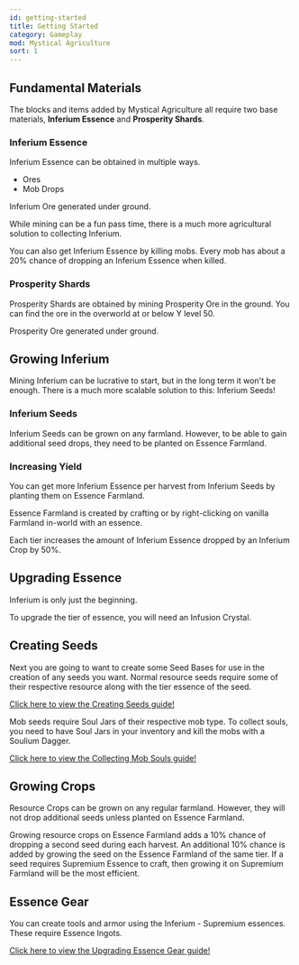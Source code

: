 ```yaml
---
id: getting-started
title: Getting Started
category: Gameplay
mod: Mystical Agriculture
sort: 1
---
```


## Fundamental Materials
The blocks and items added by Mystical Agriculture all require two base materials, **Inferium Essence** and **Prosperity Shards**.

### Inferium Essence
Inferium Essence can be obtained in multiple ways.
- Ores
- Mob Drops

<text-image src="/img/mysticalagriculture/gameplay-getting-started-1.png">
  Inferium Ore generated under ground.
</text-image>

While mining can be a fun pass time, there is a much more agricultural solution to collecting Inferium. 

You can also get Inferium Essence by killing mobs. Every mob has about a 20% chance of dropping an Inferium Essence when killed.

### Prosperity Shards
Prosperity Shards are obtained by mining Prosperity Ore in the ground. You can find the ore in the overworld at or below 
Y level 50.

<text-image src="/img/mysticalagriculture/gameplay-getting-started-2.png">
  Prosperity Ore generated under ground.
</text-image>

## Growing Inferium
Mining Inferium can be lucrative to start, but in the long term it won't be enough. There is a much more scalable
solution to this: Inferium Seeds!

### Inferium Seeds
Inferium Seeds can be grown on any farmland. However, to be able to gain additional seed drops, they need to be planted on Essence Farmland.

### Increasing Yield
You can get more Inferium Essence per harvest from Inferium Seeds by planting them on Essence Farmland.

Essence Farmland is created by crafting or by right-clicking on vanilla Farmland in-world with an essence.

Each tier increases the amount of Inferium Essence dropped by an Inferium Crop by 50%.

## Upgrading Essence
Inferium is only just the beginning. 

To upgrade the tier of essence, you will need an Infusion Crystal.

## Creating Seeds
Next you are going to want to create some Seed Bases for use in the creation of any seeds you want.
Normal resource seeds require some of their respective resource along with the tier essence of the seed.

[Click here to view the Creating Seeds guide!](/wiki/mysticalagriculture/guides/creating-seeds)

Mob seeds require Soul Jars of their respective mob type. To collect souls, you need to have Soul Jars in your inventory and kill the mobs with a Soulium Dagger.

[Click here to view the Collecting Mob Souls guide!](/wiki/mysticalagriculture/guides/collecting-mob-souls)

## Growing Crops
Resource Crops can be grown on any regular farmland. However, they will not drop additional seeds unless planted on Essence Farmland.

Growing resource crops on Essence Farmland adds a 10% chance of dropping a second seed during each harvest. An additional 10% chance is added by growing the seed on the Essence Farmland of the same tier. If a seed requires Supremium Essence to craft, then growing it on Supremium Farmland will be the most efficient.

## Essence Gear
You can create tools and armor using the Inferium - Supremium essences.
These require Essence Ingots.

[Click here to view the Upgrading Essence Gear guide!](/wiki/mysticalagriculture/guides/upgrading-essence-gear)
